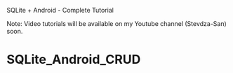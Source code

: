 SQLite + Android - Complete Tutorial

Note: Video tutorials will be available on my Youtube channel (Stevdza-San) soon.
# SQLite_Android_CRUD

